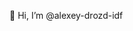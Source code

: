 👋 Hi, I’m @alexey-drozd-idf

<!---
alexey-drozd-idf/alexey-drozd-idf is a ✨ special ✨ repository because its `README.md` (this file) appears on your GitHub profile.
You can click the Preview link to take a look at your changes.
--->
